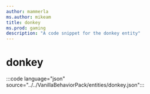 ```yaml
---
author: mammerla
ms.author: mikeam
title: donkey
ms.prod: gaming
description: "A code snippet for the donkey entity"
---
```


# donkey

:::code language="json" source="../../VanillaBehaviorPack/entities/donkey.json":::
